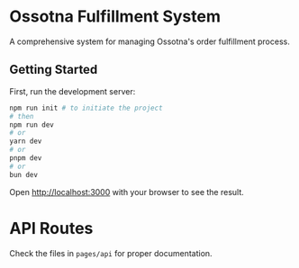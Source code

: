 # Ossotna Fulfillment System

A comprehensive system for managing Ossotna's order fulfillment process.

## Getting Started

First, run the development server:

```bash
npm run init # to initiate the project
# then
npm run dev
# or
yarn dev
# or
pnpm dev
# or
bun dev
```

Open [http://localhost:3000](http://localhost:3000) with your browser to see the result.

# API Routes

Check the files in `pages/api` for proper documentation.
